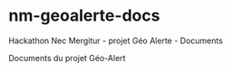 # nm-geoalerte-docs
Hackathon Nec Mergitur - projet Géo Alerte - Documents

Documents du projet Géo-Alert
